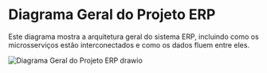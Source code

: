 # Diagrama Geral do Projeto ERP

Este diagrama mostra a arquitetura geral do sistema ERP, incluindo como os microsserviços estão interconectados e como os dados fluem entre eles.

![Diagrama Geral do Projeto ERP drawio](https://github.com/user-attachments/assets/38fcc8df-aa9c-4e58-af37-ec64b1b76ab4)
